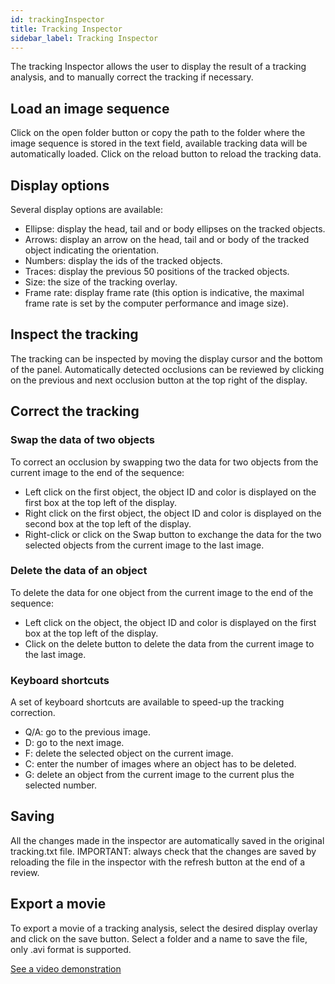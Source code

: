 ```yaml
---
id: trackingInspector
title: Tracking Inspector
sidebar_label: Tracking Inspector
---
```


The tracking Inspector allows the user to display the result of a tracking analysis, and to manually correct the tracking if necessary.

## Load an image sequence
Click on the open folder button or copy the path to the folder where the image sequence is stored in the text field, available tracking data will be automatically loaded.
Click on the reload button to reload the tracking data.

## Display options
Several display options are available:
* Ellipse: display the head, tail and or body ellipses on the tracked objects.
* Arrows: display an arrow on the head, tail and or body of the tracked object indicating the orientation.
* Numbers: display the ids of the tracked objects.
* Traces: display the previous 50 positions of the tracked objects.
* Size: the size of the tracking overlay.
* Frame rate: display frame rate (this option is indicative, the maximal frame rate is set by the computer performance and image size).

## Inspect the tracking
The tracking can be inspected by moving the display cursor and the bottom of the panel. Automatically detected occlusions can be reviewed by clicking on the previous and next occlusion button at the top right of the display.

## Correct the tracking
### Swap the data of two objects
To correct an occlusion by swapping two the data for two objects from the current image to the end of the sequence:
* Left click on the first object, the object ID and color is displayed on the first box at the top left of the display.
* Right click on the first object, the object ID and color is displayed on the second box at the top left of the display.
* Right-click or click on the Swap button to exchange the data for the two selected objects from the current image to the last image.

### Delete the data of an object
To delete the data for one object from the current image to the end of the sequence:
* Left click on the object, the object ID and color is displayed on the first box at the top left of the display.
* Click on the delete button to delete the data from the current image to the last image.

### Keyboard shortcuts
A set of keyboard shortcuts are available to speed-up the tracking correction.
- Q/A: go to the previous image.
- D: go to the next image.
- F: delete the selected object on the current image.
- C: enter the number of images where an object has to be deleted.
- G: delete an object from the current image to the current plus the selected number.

## Saving
All the changes made in the inspector are automatically saved in the original tracking.txt file.
IMPORTANT: always check that the changes are saved by reloading the file in the inspector with the refresh button at the end of a review. 

## Export a movie
To export a movie of a tracking analysis, select the desired display overlay and click on the save button. Select a folder and a name to save the file, only .avi format is supported.

[See a video demonstration](https://youtu.be/AEuJ1USGNew)
